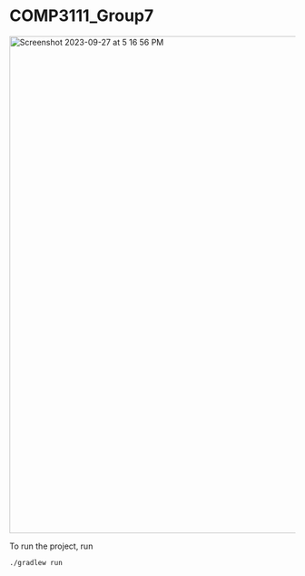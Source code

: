 # COMP3111_Group7

<img width="874" alt="Screenshot 2023-09-27 at 5 16 56 PM" src="https://github.com/khushichawla/Comp3111F23G7/assets/77114872/cafd2514-ddea-46b6-811b-b22ebf394db2">

To run the project, run
```console
./gradlew run
```